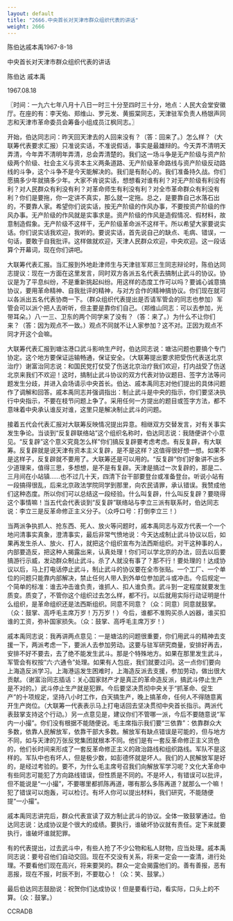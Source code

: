 ```yaml
---
layout: default
title: "2666.中央首长对天津市群众组织代表的讲话"
weight: 2666
---
```


陈伯达戚本禹1967-8-18

中央首长对天津市群众组织代表的讲话

陈伯达 戚本禹

1967.08.18

〖时间：一九六七年八月十八日一时三十分至四时三十分，地点：人民大会堂安徽厅。在座的有：李天佑、郑维山、罗元发、黄振棠同志，天津驻军负责人杨银声同志和天津市革命委员会筹备小组成员江枫同志。〗

开始，伯达同志问：昨天回天津去的人回来没有？（答：回来了。）怎么样？（大联筹代表要求汇报）只准说实话，不准说假话，事实是最雄辩的。今天弄不清明天弄清，今年弄不清明年弄清，总会弄清楚的。我们这一场斗争是无产阶级与资产阶级两个阶级、社会主义与资本主义两条道路、无产阶级革命路线与资产阶级反动路线的斗争，这个斗争不是今天能解决的。我们是有耐心的。我们准备持久战。你们愿搞多少年就搞多少年。大家不肯说实话，想想看对谁有利？对无产阶级有利没有利？对人民群众有利没有利？对革命师生有利没有利？对全市革命群众有利没有利？你们是要拖，你一定讲不真实，那么就一定拖。总之，是要靠自己水落石出的，不要靠人家。希望你们说实话，按无产阶级的作风办事，不要按资产阶级的作风办事。无产阶级的作风就是实事求是。资产阶级的作风是造假情况、假材料，故意制造假象。无产阶级不这样干，无产阶级革命派不这样干。所以希望大家要说实话。你们说实话我欢迎，我听的。要说实话，首先说自己的缺点、毛病、错误，一句话，要敢于自我批评。这样做就欢迎，天津人民群众欢迎，中央欢迎。这一段话算个开幕词，现在你们讲吧。

大联筹代表汇报。当汇报到外地赴津师生与天津驻军郑三生同志辩论时，陈伯达同志提议：现在一方面在这里发言，同时双方各派五名代表去搞制止武斗的协议。协议是为了平息纠纷，不是重新挑起纠纷。用这样的态度工作可以吗？要诚心诚意搞协议，要用革命精神、自我批评的精神，与对方合作的精神搞协议。你们现在就可以各派出五名代表协商一下。（群众组织代表提出是否请军管会的同志也参加）军管会可以派个把人去听听，但主要是靠你们自己。（郑维山同志：可以去参加，光带耳朵。）八·一三、卫东的两个同学来了没有？（答：来了。）为什么不让你们来？（答：因为观点不一致。）观点不同就不让人家参加？这不对。正因为观点不同才开这个会嘛。

大联筹代表汇报到塘沽港口武斗影响生产时，伯达同志说：塘沽问题也要搞个专门协定。这个地方要保证运输畅通，保证安全。（大联筹提出要求把受伤代表送北京治疗）谢富治同志说：和国民党打仗受了伤送北京治疗我们欢迎，打内战受了伤送北京来我们不欢迎！这时，搞制止武斗协议的双方代表对协议题目、签字方法等问题发生分歧，并进入会场请示中央首长。伯达、戚本禹同志对他们提出的具体问题作了调解和回答。戚本禹同志并强调指出：制止武斗是中央的指示，你们要坚决执行中央指示，不要在枝节问题上争了。采用任何一方提出的题目或签字方法，都不意味着中央承认谁反对谁，这里只是解决制止武斗的问题。

接着五代会代表汇报对大联筹反映情况提出异意。相继双方交替发言，对有关事实发生争论。当谈到“反复辟联络站”这个组织名称时，伯达同志说：我随便讲个小意见。“反复辟”这个意义究竟怎么样”你们搞反复辟要考虑考虑。有反复辟，有大联筹。反复辟就是说天津有资本主义复辟，是不是这样？这值得很好想一想。如果不是这样子，反复辟就不要用了。大联筹还是可以用的。“反复辟”你们好象讲不出多少道理来，值得三思，多想想，是不是有复辟。天津是搞过一次复辟的，那是二、三月间在小站镇……也不过几十天，四清下台干部要登台或准备登台。听说小站有一段搞得很乱，后来北京政法学院同学到那里，向农民请罪，承认错误。我赞成他们这种态度。所以你们可以总结这一段经验。什么叫复辟，什么叫反复辟？要晓得这个事情嘛！当五代会代表谈到“反复辟”联络站与李立三派有联系时，伯达同志说：李立三是反革命修正主义分子。（众呼口号：打倒李立三！）

当两派争执抓人、抢东西、死人、放火等问题时，戚本禹同志与双方代表一个一个地问清事实真象，澄清事实，最后非常气愤地说：今天达成制止武斗协议以后，如果再发生杀人、放火、打人，就把这个组织宣布为法西斯组织。对干这种事的人，内部要造反，把这种人揭露出来，认真处理！你们可以学北京的办法，回去以后要搞游行示威，发动群众制止武斗。杀了人就没有事了？那不行！要处理的！达成协议以后，马上打电话停止武斗，制止武斗的协议要在全市张贴。一个工厂、一个单位的问题只能靠内部解决，禁止任何人带人到外单位参加武斗或冲击。今后规定一个简单的标准：谁去冲击谁负责，谁抓人、扣人谁负责。武斗到一定程度就要发生质变。质变了，不管你这个组织过去怎么样，都不行。以后就用实际行动证明是什么组织，是革命组织还是法西斯组织。同意不同意？（众：同意）同意就鼓掌。（众：鼓掌、高呼毛主席万岁！万万岁！）今后，谁都不准购买杀人凶器，谁买扣谁的工资，弥补国家损失。（众：鼓掌、高呼毛主席万岁！）

戚本禹同志说：我再讲两点意见：一是塘沽的问题很重要，你们用武斗的精神去支援一下，两派考虑一下，要派人去参加劳动。这要与驻军研究商量，安排好再去，安排不好不要去，去了绝不能发生武斗。那是个特殊地方。如果在那里发生武斗，军管会有权按“六·六通令”处理。如果有人包庇，我们就要过问。这一点你们要向上海造反派学习。上海港运发生困难时，上海造反派去支援，参加劳动，做出很大贡献。（谢富治同志插话：关心国家财产才是真正的革命造反派，搞武斗停止生产是不对的。）武斗停止生产就是犯罪。今后要坚决贯彻中央关于“抓革命、促生产”的十项规定，坚持八小时工作，白天搞生产，晚上搞革命，任何人不得随意离开生产岗位。（大联筹一代表表示马上打电话回去坚决贯彻中央首长指示。两派代表鼓掌支持这个行动。）另一点意见是，建议你们不管哪一派，今后不要随意说“军内一小撮”。你们没有根据不能随便说。毛主席指示我们要“三依靠”：依靠群众大多数，依靠人民解放军，依靠干部大多数。解放军有缺点错误是可能的，但与地方不同，如与天津的万张反党集团就根本不同。他们是有一套反革命修正主义货色的，他们长时间来形成了一套反革命修正主义的政治路线和组织路线。军队不是这样的。军队中也有坏人，但是极少数，如彭德怀就是坏人。我们的人民解放军是好的，是经过考验的。要不，为什么毛主席号召我们向解放军学习呢？文化大革命中有些同志可能犯了方向路线错误，但性质是不同的。不是坏人，有错误可以批评，但不能说是“一小撮”，不要哪里都抓陈再道，哪有那么多陈再道？就那么一个嘛！犯了错误可以炮轰，可以检讨。有坏人你可以提出材料，我们研究，不能随便提“一小撮”。

戚本禹同志讲完后，群众代表宣读了双方制止武斗的协议。全体一致鼓掌通过。伯达同志说：达成协议是个很大的成绩。要执行，谁破坏协议就有责任。定下来就要执行，谁破坏谁就犯罪。

有的代表提出，过去武斗中，有些人抢了不少公物和私人财物，应当处理。戚本禹同志说：要号召他们自动交回。现在不交没有关系，将来一定会一一查清，进行处理。不要看他们现在高兴，将来要哭的。群众一定会揭露他们的。善有善报，恶有恶报，现在不报，时辰不到，不要耽心！（众：笑、鼓掌。）

最后伯达同志鼓励说：祝贺你们达成协议！但是要看行动，看实际，口头上的不算。（众：鼓掌。）

CCRADB

